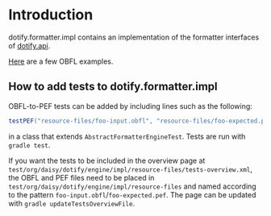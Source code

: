 # Introduction #
dotify.formatter.impl contains an implementation of the formatter interfaces of [dotify.api](https://github.com/joeha480/dotify/tree/master/dotify.api).

[Here](https://rawgit.com/joeha480/dotify/master/dotify.formatter.impl/test/org.daisy.dotify.engine.impl.resource-files.tests-overview.html) are a few OBFL examples.

## How to add tests to dotify.formatter.impl

OBFL-to-PEF tests can be added by including lines such as the
following:

```java
testPEF("resource-files/foo-input.obfl", "resource-files/foo-expected.pef", false);
```

in a class that extends `AbstractFormatterEngineTest`. Tests are run
with `gradle test`.

If you want the tests to be included in the overview page at
`test/org/daisy/dotify/engine/impl/resource-files/tests-overview.xml`,
the OBFL and PEF files need to be placed in
`test/org/daisy/dotify/engine/impl/resource-files` and named according
to the pattern `foo-input.obfl`/`foo-expected.pef`. The page can be
updated with `gradle updateTestsOverviewFile`.
